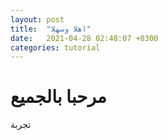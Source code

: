 ```yaml
---
layout: post
title:  "اهلا وسهلا"
date:   2021-04-28 02:48:07 +0300
categories: tutorial
---
```

# مرحبا بالجميع

 تجربة